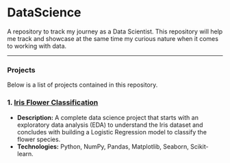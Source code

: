 # DataScience
A repository to track my journey as a Data Scientist. This repository will help me track and showcase at the same time my curious nature when it comes to working with data.

---

### Projects

Below is a list of projects contained in this repository.

### 1. [Iris Flower Classification](./Iris%20Classification/)

* **Description:** A complete data science project that starts with an exploratory data analysis (EDA) to understand the Iris dataset and concludes with building a Logistic Regression model to classify the flower species.
* **Technologies:** Python, NumPy, Pandas, Matplotlib, Seaborn, Scikit-learn.
